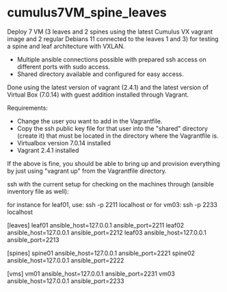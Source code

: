 # cumulus7VM_spine_leaves
Deploy 7 VM (3 leaves and 2 spines using the latest Cumulus VX vagrant image and 2 regular Debians 11 connected to the leaves 1 and 3) for testing a spine and leaf architecture with VXLAN.

* Multiple ansible connections possible with prepared ssh access on different ports with sudo access.
* Shared directory available and configured for easy access.

Done using the latest version of vagrant (2.4.1) and the latest version of Virtual Box (7.0.14) with guest addition installed through Vagrant.

Requirements:

* Change the user you want to add in the Vagrantfile.
* Copy the ssh public key file for that user into the "shared" directory (create it) that must be located in the directory where the Vagrantfile is.
* Virtualbox version 7.0.14 installed
* Vagrant 2.4.1 installed

If the above is fine, you should be able to bring up and provision everything by just using "vagrant up" from the Vagrantfile directory.

ssh with the current setup for checking on the machines through (ansible inventory file as well):

for instance for leaf01, use: ssh -p 2211 localhost
or for vm03: ssh -p 2233 localhost

[leaves]
leaf01 ansible_host=127.0.0.1 ansible_port=2211
leaf02 ansible_host=127.0.0.1 ansible_port=2212
leaf03 ansible_host=127.0.0.1 ansible_port=2213

[spines]
spine01 ansible_host=127.0.0.1 ansible_port=2221
spine02 ansible_host=127.0.0.1 ansible_port=2222

[vms]
vm01 ansible_host=127.0.0.1 ansible_port=2231
vm03 ansible_host=127.0.0.1 ansible_port=2233
